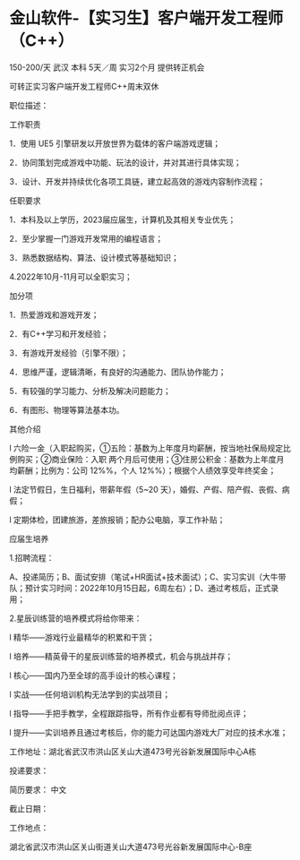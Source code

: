 # 金山软件-【实习生】客户端开发工程师（C++）

150-200/天 武汉 本科 5天／周 实习2个月 提供转正机会

可转正实习客户端开发工程师C++周末双休

职位描述：

工作职责

1．使用 UE5 引擎研发以开放世界为载体的客户端游戏逻辑；

2．协同策划完成游戏中功能、玩法的设计，并对其进行具体实现；

3．设计、开发并持续优化各项工具链，建立起高效的游戏内容制作流程；

任职要求

1．本科及以上学历，2023届应届生，计算机及其相关专业优先；

2．至少掌握一门游戏开发常用的编程语言；

3．熟悉数据结构、算法、设计模式等基础知识；

4.2022年10月-11月可以全职实习；

加分项

1．热爱游戏和游戏开发；

2．有C++学习和开发经验；

3．有游戏开发经验（引擎不限）；

4．思维严谨，逻辑清晰，有良好的沟通能力、团队协作能力；

5．有较强的学习能力、分析及解决问题能力；

6．有图形、物理等算法基本功。

其他介绍

l 六险一金（入职起购买，①五险：基数为上年度月均薪酬，按当地社保局规定比例购买；②商业保险：入职 两个月后可使用；③住房公积金：基数为上年度月均薪酬；比例为：公司 12%%，个人 12%%）；根据个人绩效享受年终奖金；

l 法定节假日，生日福利，带薪年假（5~20 天），婚假、产假、陪产假、丧假、病假；

l 定期体检，团建旅游，差旅报销；配办公电脑，享工作补贴；

应届生培养

1.招聘流程：

A、投递简历；B、面试安排（笔试+HR面试+技术面试）；C、实习实训（大牛带队；预计实习时间：2022年10月15日起，6周左右）；D、通过考核后，正式录用；

2.星辰训练营的培养模式将给你带来：

l 精华——游戏行业最精华的积累和干货；

l 培养——精英骨干的星辰训练营的培养模式，机会与挑战并存；

l 核心——国内乃至全球的高手设计的核心课程；

l 实战——任何培训机构无法学到的实战项目；

l 指导——手把手教学，全程跟踪指导，所有作业都有导师批阅点评；

l 提升——实训培养且通过考核后，你的能力可达国内游戏大厂对应的技术水准；

工作地址：湖北省武汉市洪山区关山大道473号光谷新发展国际中心A栋

投递要求：

简历要求： 中文

截止日期：

工作地点：

湖北省武汉市洪山区关山街道关山大道473号光谷新发展国际中心-B座
